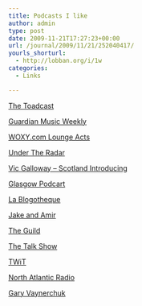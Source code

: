 ```yaml
---
title: Podcasts I like
author: admin
type: post
date: 2009-11-21T17:27:23+00:00
url: /journal/2009/11/21/252040417/
yourls_shorturl:
  - http://lobban.org/i/1w
categories:
  - Links

---
```

[The Toadcast][1]

[Guardian Music Weekly][2]

[WOXY.com Lounge Acts][3]

[Under The Radar][4]

[Vic Galloway &#8211; Scotland Introducing][5]

[Glasgow Podcart][6]

[La Blogotheque][7]

[Jake and Amir][8]

[The Guild][9]

[The Talk Show][10]

[TWiT][11]

[North Atlantic Radio][12]

[Gary Vaynerchuk][13]

 [1]: http://songbytoad.com/category/podcast/
 [2]: http://www.guardian.co.uk/music/series/musicweekly
 [3]: http://woxy.com/music/loungeacts/
 [4]: http://www.scotsman.com/CustomPages/CustomPage.aspx?PageID=79923
 [5]: http://www.bbc.co.uk/scotland/music/features/introducing/index.shtml
 [6]: http://www.glasgowpodcart.com/
 [7]: http://www.blogotheque.net/
 [8]: http://www.jakeandamir.com/
 [9]: http://www.watchtheguild.com/
 [10]: http://thetalkshow.net/
 [11]: http://www.twit.tv/twit
 [12]: http://www.northatlanticradio.com/
 [13]: http://garyvaynerchuk.com/